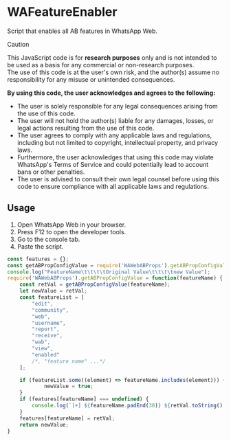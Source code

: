 # WAFeatureEnabler
Script that enables all AB features in WhatsApp Web.

> [!CAUTION] 
> This JavaScript code is for **research purposes** only and is not intended to be used as a basis for any commercial or non-research purposes.  
> The use of this code is at the user's own risk, and the author(s) assume no responsibility for any misuse or unintended consequences.  
>
> **By using this code, the user acknowledges and agrees to the following:**
> 
> - The user is solely responsible for any legal consequences arising from the use of this code.  
> - The user will not hold the author(s) liable for any damages, losses, or legal actions resulting from the use of this code.  
> - The user agrees to comply with any applicable laws and regulations, including but not limited to copyright, intellectual property, and privacy laws.  
> - Furthermore, the user acknowledges that using this code may violate WhatsApp's Terms of Service and could potentially lead to account bans or other penalties.  
> - The user is advised to consult their own legal counsel before using this code to ensure compliance with all applicable laws and regulations.  
## Usage
1. Open WhatsApp Web in your browser.
2. Press F12 to open the developer tools.
3. Go to the console tab.
4. Paste the script.
```js
const features = {};
const getABPropConfigValue = require('WAWebABProps').getABPropConfigValue;
console.log("FeatureName\t\t\t\tOriginal Value\t\t\t\tnew Value");
require('WAWebABProps').getABPropConfigValue = function(featureName) {
    const retVal = getABPropConfigValue(featureName);
    let newValue = retVal;
    const featureList = [
        "edit",
        "community",
        "web",
        "username",
        "report",
        "receive",
        "wab",
        "view",
        "enabled"
        /*, "feature name" ...*/
    ];

    if (featureList.some((element) => featureName.includes(element))) {
            newValue = true;
    }
    if (features[featureName] === undefined) {
        console.log(`[+] ${featureName.padEnd(30)} ${retVal.toString().padEnd(30)} ${newValue.toString()}`);
    }
    features[featureName] = retVal;
    return newValue;
}
```
